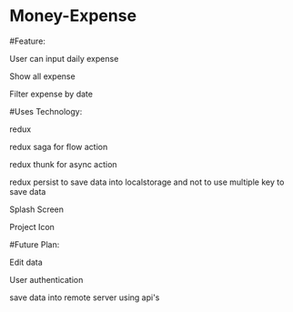 # Money-Expense

#Feature:

User can input daily expense

Show all expense

Filter expense by date





#Uses Technology:

redux

redux saga for flow action

redux thunk for async action

redux persist to save data into localstorage and not to use multiple key to save data

Splash Screen

Project Icon





#Future Plan:

Edit data

User authentication

save data into remote server using api's
